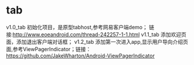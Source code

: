 ﻿tab
===
v1.0_tab 初始化项目，是原型tabhost,参考网易客户端demo； 链接:http://www.eoeandroid.com/thread-242257-1-1.html
v1.1_tab 添加欢迎页面，添加退出客户端对话框；
v1.2_tab 添加第一次进入app,显示用户导向介绍页面,参考ViewPagerIndicator；链接：https://github.com/JakeWharton/Android-ViewPagerIndicator